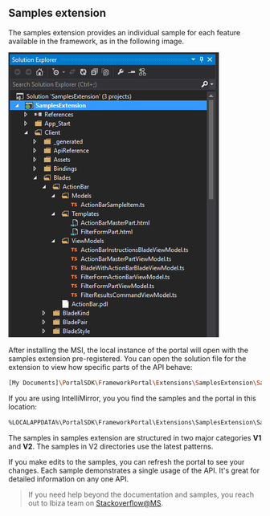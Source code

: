 ## Samples extension
<!-- TODO:  deprecate this document by removing it.  It has been  replaced by top-extensions-samples-overview.md   -->
The samples extension provides an individual sample for each feature available in the framework, as in the following image.

![alt-text](../media/samples.png "Samples extension")

After installing the MSI, the local instance of the portal will open with the samples extension pre-registered.  You can open the solution file for the extension to view how specific parts of the API behave:

```bash
[My Documents]\PortalSDK\FrameworkPortal\Extensions\SamplesExtension\SamplesExtension.sln
```

If you are using IntelliMirror, you you find the samples and the portal in this location:

```bash
%LOCALAPPDATA%\PortalSDK\FrameworkPortal\Extensions\SamplesExtension\SamplesExtension.sln
```

The samples in samples extension are structured in two major categories **V1** and **V2**. The samples in V2 directories use the latest patterns.

If you make edits to the samples, you can refresh the portal to see your changes. Each sample demonstrates a single usage of the API.  It's great for detailed information on any one API.

> If you need help beyond the documentation and samples, you reach out to Ibiza team on [Stackoverflow@MS](https://stackoverflow.microsoft.com/questions/tagged?tagnames=ibiza).


